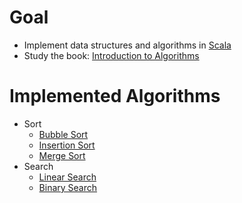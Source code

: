 # Goal
* Implement data structures and algorithms in [Scala](https://www.scala-lang.org/)
* Study the book: [Introduction to Algorithms](https://mitpress.mit.edu/books/introduction-algorithms)

# Implemented Algorithms
* Sort
  * [Bubble Sort](https://en.wikipedia.org/wiki/Bubble_sort)
  * [Insertion Sort](https://en.wikipedia.org/wiki/Insertion_sort)
  * [Merge Sort](https://en.wikipedia.org/wiki/Merge_sort)
* Search
  * [Linear Search](https://en.wikipedia.org/wiki/Linear_search)
  * [Binary Search](https://en.wikipedia.org/wiki/Binary_search_algorithm)
